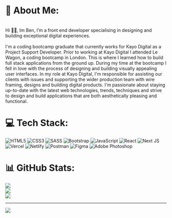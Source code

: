 # 💫 About Me:
<br>Hi 👋🏻, Im Ben, I’m a front end developer specialising in designing and building exceptional digital experiences.<br><br>I'm a coding bootcamp graduate that currently works for Kayo Digital as a Project Support Developer. Prior to working at Kayo Digital I attended Le Wagon, a coding bootcamp in London. This is where I learned how to build full stack applications from the ground up. During my time at the bootcamp I fell in love with the process of designing and building visually appealing user interfaces. In my role at Kayo Digital, I'm responsible for assisting our clients with issues and supporting the wider production team with wire framing, designs and building digital products. I'm passionate about staying up-to-date with the latest web technologies, trends, techniques and strive to design and build applications that are both aesthetically pleasing and functional.


# 💻 Tech Stack:
![HTML5](https://img.shields.io/badge/html5-%23E34F26.svg?style=for-the-badge&logo=html5&logoColor=white) ![CSS3](https://img.shields.io/badge/css3-%231572B6.svg?style=for-the-badge&logo=css3&logoColor=white) ![SASS](https://img.shields.io/badge/SASS-hotpink.svg?style=for-the-badge&logo=SASS&logoColor=white) ![Bootstrap](https://img.shields.io/badge/bootstrap-%23563D7C.svg?style=for-the-badge&logo=bootstrap&logoColor=white) ![JavaScript](https://img.shields.io/badge/javascript-%23323330.svg?style=for-the-badge&logo=javascript&logoColor=%23F7DF1E) ![React](https://img.shields.io/badge/react-%2320232a.svg?style=for-the-badge&logo=react&logoColor=%2361DAFB) ![Next JS](https://img.shields.io/badge/Next-black?style=for-the-badge&logo=next.js&logoColor=white) ![Vercel](https://img.shields.io/badge/vercel-%23000000.svg?style=for-the-badge&logo=vercel&logoColor=white) ![Netlify](https://img.shields.io/badge/netlify-%23000000.svg?style=for-the-badge&logo=netlify&logoColor=#00C7B7) ![Postman](https://img.shields.io/badge/Postman-FF6C37?style=for-the-badge&logo=postman&logoColor=white) 	![Figma](https://img.shields.io/badge/figma-%23F24E1E.svg?style=for-the-badge&logo=figma&logoColor=white) ![Adobe Photoshop](https://img.shields.io/badge/adobephotoshop-%2331A8FF.svg?style=for-the-badge&logo=adobephotoshop&logoColor=white)
# 📊 GitHub Stats:
![](https://github-readme-stats.vercel.app/api?username=benwest0291&theme=dark&hide_border=false&include_all_commits=true&count_private=true)<br/>
![](https://github-readme-streak-stats.herokuapp.com/?user=benwest0291&theme=dark&hide_border=false)<br/>
![](https://github-readme-stats.vercel.app/api/top-langs/?username=benwest0291&theme=dark&hide_border=false&include_all_commits=true&count_private=true&layout=compact)

---
[![](https://visitcount.itsvg.in/api?id=benwest0291&icon=0&color=0)](https://visitcount.itsvg.in)

<!-- Proudly created with GPRM ( https://gprm.itsvg.in ) -->
